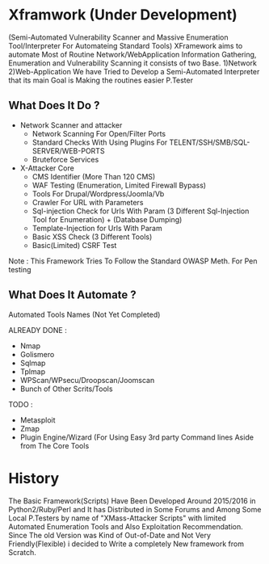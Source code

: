 # Xframwork (Under Development) 
(Semi-Automated Vulnerability Scanner and Massive Enumeration Tool/Interpreter For Automateing Standard Tools)
XFramework aims to automate Most of Routine Network/WebApplication Information Gathering, Enumeration and Vulnerability Scanning
it consists of two Base. 1)Network 2)Web-Application
We have Tried to Develop a Semi-Automated Interpreter that its main Goal is Making the routines easier P.Tester
## What Does It Do ? 
- Network Scanner and attacker
  - Network Scanning For Open/Filter Ports 
  - Standard Checks With Using Plugins For TELENT/SSH/SMB/SQL-SERVER/WEB-PORTS
  - Bruteforce Services
- X-Attacker Core 
  - CMS Identifier (More Than 120 CMS)
  - WAF Testing (Enumeration, Limited Firewall Bypass) 
  - Tools For Drupal/Wordpress/Joomla/Vb
  - Crawler For URL with Parameters
  - Sql-injection Check for Urls With Param (3 Different Sql-Injection Tool for Enumeration) + (Database Dumping)
  - Template-Injection for Urls With Param
  - Basic XSS Check (3 Different Tools) 
  - Basic(Limited) CSRF Test 
  
Note : This Framework Tries To Follow the Standard OWASP Meth. For Pen testing

## What Does It Automate ?

Automated Tools Names (Not Yet Completed)

ALREADY DONE : 
- Nmap
- Golismero
- Sqlmap
- Tplmap
- WPScan/WPsecu/Droopscan/Joomscan
- Bunch of Other Scrits/Tools 

TODO : 
- Metasploit
- Zmap
- Plugin Engine/Wizard (For Using Easy 3rd party Command lines Aside from The Core Tools 


 # History
The Basic Framework(Scripts) Have Been Developed Around 2015/2016 in Python2/Ruby/Perl and It has Distributed in Some Forums and Among Some Local P.Testers by name of "XMass-Attacker Scripts" with limited Automated Enumeration Tools and Also Exploitation Recommendation. Since The old Version was Kind of Out-of-Date and Not Very Friendly(Flexible) i decided to Write a completely New framework from Scratch.  



